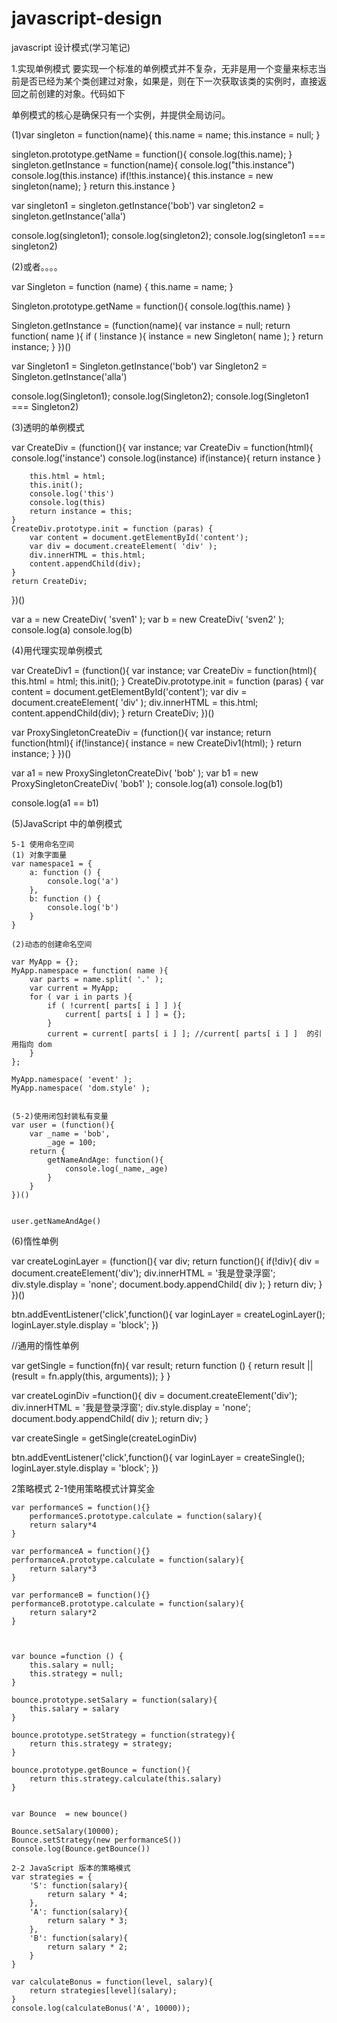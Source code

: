 # javascript-design
javascript 设计模式(学习笔记)


1.实现单例模式
要实现一个标准的单例模式并不复杂，无非是用一个变量来标志当前是否已经为某个类创建过对象，如果是，则在下一次获取该类的实例时，直接返回之前创建的对象。代码如下

单例模式的核心是确保只有一个实例，并提供全局访问。

(1)var singleton = function(name){
    this.name = name;
    this.instance = null;
}


singleton.prototype.getName = function(){
    console.log(this.name);
}
singleton.getInstance = function(name){
    console.log("this.instance")
    console.log(this.instance)
    if(!this.instance){
        this.instance = new singleton(name);
    }
    return this.instance
}


var singleton1 = singleton.getInstance('bob')
var singleton2 = singleton.getInstance('alla')

console.log(singleton1);
console.log(singleton2);
console.log(singleton1 === singleton2)

(2)或者。。。。


var Singleton = function (name) {
    this.name = name;
}

Singleton.prototype.getName = function(){
    console.log(this.name)
}

Singleton.getInstance = (function(name){
    var instance = null;
    return function( name ){
        if ( !instance ){
            instance = new Singleton( name );
        }
        return instance; 
    }
})()

var Singleton1 = Singleton.getInstance('bob')
var Singleton2 = Singleton.getInstance('alla')

console.log(Singleton1);
console.log(Singleton2);
console.log(Singleton1 === Singleton2)

(3)透明的单例模式

var CreateDiv = (function(){
    var instance;
    var CreateDiv = function(html){
        console.log('instance')
        console.log(instance)
        if(instance){
            return instance
        }

        this.html = html;
        this.init();
        console.log('this')
        console.log(this)
        return instance = this;
    }
    CreateDiv.prototype.init = function (paras) {
        var content = document.getElementById('content');
        var div = document.createElement( 'div' );
        div.innerHTML = this.html;
        content.appendChild(div);
    }
    return CreateDiv;
})()


var a = new CreateDiv( 'sven1' ); 
var b = new CreateDiv( 'sven2' );
console.log(a)
console.log(b)

(4)用代理实现单例模式

var CreateDiv1 = (function(){
    var instance;
    var CreateDiv = function(html){
        this.html = html;
        this.init();
    }
    CreateDiv.prototype.init = function (paras) {
        var content = document.getElementById('content');
        var div = document.createElement( 'div' );
        div.innerHTML = this.html;
        content.appendChild(div);
    }
    return CreateDiv;
})()


var ProxySingletonCreateDiv = (function(){
    var instance;
    return function(html){
        if(!instance){
            instance = new CreateDiv1(html);
        }
        return instance;
    }
})()


var a1 = new ProxySingletonCreateDiv( 'bob' ); 
var b1 = new ProxySingletonCreateDiv( 'bob1' );
console.log(a1)
console.log(b1)

console.log(a1 == b1)


(5)JavaScript 中的单例模式

    5-1 使用命名空间
    (1) 对象字面量
    var namespace1 = {
        a: function () {
            console.log('a')
        },
        b: function () {
            console.log('b')
        }
    }

    (2)动态的创建命名空间

    var MyApp = {};
    MyApp.namespace = function( name ){ 
        var parts = name.split( '.' ); 
        var current = MyApp;
        for ( var i in parts ){
            if ( !current[ parts[ i ] ] ){ 
                current[ parts[ i ] ] = {};
            }
            current = current[ parts[ i ] ]; //current[ parts[ i ] ]  的引用指向 dom
        } 
    };

    MyApp.namespace( 'event' );
    MyApp.namespace( 'dom.style' );


    (5-2)使用闭包封装私有变量
    var user = (function(){
        var _name = 'bob',
            _age = 100;
        return {
            getNameAndAge: function(){
                console.log(_name,_age)
            }
        }
    })()


    user.getNameAndAge()


(6)惰性单例

var createLoginLayer = (function(){
    var div;
    return function(){
        if(!div){
            div = document.createElement('div');
            div.innerHTML = '我是登录浮窗'; 
            div.style.display = 'none'; 
            document.body.appendChild( div );
        }
        return div;
    }
})()


btn.addEventListener('click',function(){
    var loginLayer = createLoginLayer();
    loginLayer.style.display = 'block';
})


//通用的惰性单例

var getSingle = function(fn){
    var result;
    return function () {
        return result || (result = fn.apply(this, arguments));
    }
}


var createLoginDiv =function(){
    div = document.createElement('div');
    div.innerHTML = '我是登录浮窗'; 
    div.style.display = 'none'; 
    document.body.appendChild( div );
    return div;
}


var createSingle = getSingle(createLoginDiv)

btn.addEventListener('click',function(){
    var loginLayer = createSingle();
    loginLayer.style.display = 'block';
})

2策略模式
    2-1使用策略模式计算奖金

    var performanceS = function(){}
        performanceS.prototype.calculate = function(salary){
        return salary*4
    }

    var performanceA = function(){}
    performanceA.prototype.calculate = function(salary){
        return salary*3
    }

    var performanceB = function(){}
    performanceB.prototype.calculate = function(salary){
        return salary*2
    }



    var bounce =function () {
        this.salary = null;
        this.strategy = null;
    }

    bounce.prototype.setSalary = function(salary){
        this.salary = salary
    }

    bounce.prototype.setStrategy = function(strategy){
        return this.strategy = strategy; 
    }

    bounce.prototype.getBounce = function(){
        return this.strategy.calculate(this.salary)
    }


    var Bounce  = new bounce()

    Bounce.setSalary(10000);
    Bounce.setStrategy(new performanceS())
    console.log(Bounce.getBounce())

    2-2 JavaScript 版本的策略模式
    var strategies = {
        'S': function(salary){
            return salary * 4;
        },
        'A': function(salary){
            return salary * 3;
        },
        'B': function(salary){
            return salary * 2;
        }
    }

    var calculateBonus = function(level, salary){
        return strategies[level](salary);
    }
    console.log(calculateBonus('A', 10000));






